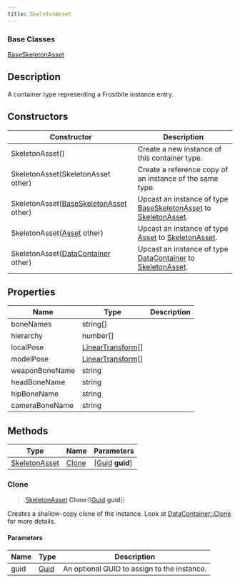 ```yaml
---
title: SkeletonAsset
---
```

### Base Classes

[BaseSkeletonAsset](/vext/ref/fb/baseskeletonasset/)

## Description

A container type representing a Frostbite instance entry.

## Constructors

| Constructor                                                              | Description                                                                                                       |
| ------------------------------------------------------------------------ | ----------------------------------------------------------------------------------------------------------------- |
| SkeletonAsset()                                                          | Create a new instance of this container type.                                                                     |
| SkeletonAsset(SkeletonAsset other)                                       | Create a reference copy of an instance of the same type.                                                          |
| SkeletonAsset([BaseSkeletonAsset](/vext/ref/fb/baseskeletonasset/) other)              | Upcast an instance of type [BaseSkeletonAsset](/vext/ref/fb/baseskeletonasset/) to [SkeletonAsset](/vext/ref/fb/skeletonasset/).              |
| SkeletonAsset([Asset](/vext/ref/fb/asset/) other)                                      | Upcast an instance of type [Asset](/vext/ref/fb/asset/) to [SkeletonAsset](/vext/ref/fb/skeletonasset/).                                      |
| SkeletonAsset([DataContainer](/vext/ref/shared/class/datacontainer) other) | Upcast an instance of type [DataContainer](/vext/ref/shared/class/datacontainer) to [SkeletonAsset](/vext/ref/fb/skeletonasset/). |

## Properties

| Name           | Type                                                        | Description |
| -------------- | ----------------------------------------------------------- | ----------- |
| boneNames      | string\[\]                                                  |             |
| hierarchy      | number\[\]                                                  |             |
| localPose      | [LinearTransform](/vext/ref/shared/class/lineartransform)\[\] |             |
| modelPose      | [LinearTransform](/vext/ref/shared/class/lineartransform)\[\] |             |
| weaponBoneName | string                                                      |             |
| headBoneName   | string                                                      |             |
| hipBoneName    | string                                                      |             |
| cameraBoneName | string                                                      |             |

## Methods

| Type                           | Name            | Parameters                                     |
| ------------------------------ | --------------- | ---------------------------------------------- |
| [SkeletonAsset](/vext/ref/fb/skeletonasset/) | [Clone](#clone) | \[[Guid](/vext/ref/shared/class/guid) **guid**\] |

### Clone

> [SkeletonAsset](/vext/ref/fb/skeletonasset/) **Clone**(\[[Guid](/vext/ref/shared/class/guid) **guid**\])

Creates a shallow-copy clone of the instance. Look at [DataContainer::Clone](/vext/ref/shared/class/datacontainer#clone) for more details.

#### Parameters

| Name | Type         | Description                                 |
| ---- | ------------ | ------------------------------------------- |
| guid | [Guid](/vext/ref/shared/class/guid/) | An optional GUID to assign to the instance. |

